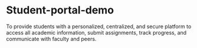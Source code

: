 # Student-portal-demo
To provide students with a personalized, centralized, and secure platform to access all academic information, submit assignments, track progress, and communicate with faculty and peers.
